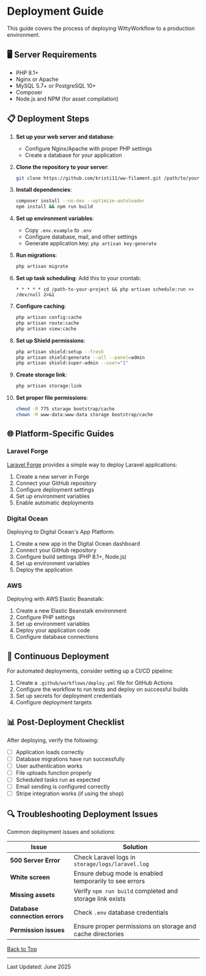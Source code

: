 # Deployment Guide

This guide covers the process of deploying WittyWorkflow to a production environment.

## 🖥️ Server Requirements

- PHP 8.1+
- Nginx or Apache
- MySQL 5.7+ or PostgreSQL 10+
- Composer
- Node.js and NPM (for asset compilation)

## 📋 Deployment Steps

1. **Set up your web server and database**:
    - Configure Nginx/Apache with proper PHP settings
    - Create a database for your application

2. **Clone the repository to your server**:

    ```bash
    git clone https://github.com/kristi11/ww-filament.git /path/to/your/site
    ```

3. **Install dependencies**:

    ```bash
    composer install --no-dev --optimize-autoloader
    npm install && npm run build
    ```

4. **Set up environment variables**:
    - Copy `.env.example` to `.env`
    - Configure database, mail, and other settings
    - Generate application key: `php artisan key:generate`

5. **Run migrations**:

    ```bash
    php artisan migrate
    ```

6. **Set up task scheduling**:
   Add this to your crontab:

    ```
    * * * * * cd /path-to-your-project && php artisan schedule:run >> /dev/null 2>&1
    ```

7. **Configure caching**:

    ```bash
    php artisan config:cache
    php artisan route:cache
    php artisan view:cache
    ```

8. **Set up Shield permissions**:

    ```bash
    php artisan shield:setup --fresh
    php artisan shield:generate --all --panel=admin
    php artisan shield:super-admin --user="1"
    ```

9. **Create storage link**:

    ```bash
    php artisan storage:link
    ```

10. **Set proper file permissions**:
    ```bash
    chmod -R 775 storage bootstrap/cache
    chown -R www-data:www-data storage bootstrap/cache
    ```

## 🌐 Platform-Specific Guides

### Laravel Forge

[Laravel Forge](https://forge.laravel.com/) provides a simple way to deploy Laravel applications:

1. Create a new server in Forge
2. Connect your GitHub repository
3. Configure deployment settings
4. Set up environment variables
5. Enable automatic deployments

### Digital Ocean

Deploying to Digital Ocean's App Platform:

1. Create a new app in the Digital Ocean dashboard
2. Connect your GitHub repository
3. Configure build settings (PHP 8.1+, Node.js)
4. Set up environment variables
5. Deploy the application

### AWS

Deploying with AWS Elastic Beanstalk:

1. Create a new Elastic Beanstalk environment
2. Configure PHP settings
3. Set up environment variables
4. Deploy your application code
5. Configure database connections

## 🔄 Continuous Deployment

For automated deployments, consider setting up a CI/CD pipeline:

1. Create a `.github/workflows/deploy.yml` file for GitHub Actions
2. Configure the workflow to run tests and deploy on successful builds
3. Set up secrets for deployment credentials
4. Configure deployment targets

## 📊 Post-Deployment Checklist

After deploying, verify the following:

- [ ] Application loads correctly
- [ ] Database migrations have run successfully
- [ ] User authentication works
- [ ] File uploads function properly
- [ ] Scheduled tasks run as expected
- [ ] Email sending is configured correctly
- [ ] Stripe integration works (if using the shop)

## 🔍 Troubleshooting Deployment Issues

Common deployment issues and solutions:

| Issue                          | Solution                                                   |
| ------------------------------ | ---------------------------------------------------------- |
| **500 Server Error**           | Check Laravel logs in `storage/logs/laravel.log`           |
| **White screen**               | Ensure debug mode is enabled temporarily to see errors     |
| **Missing assets**             | Verify `npm run build` completed and storage link exists   |
| **Database connection errors** | Check `.env` database credentials                          |
| **Permission issues**          | Ensure proper permissions on storage and cache directories |

[Back to Top](../../README.md)

---

Last Updated: June 2025
